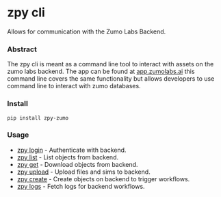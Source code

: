 # zpy cli

Allows for communication with the Zumo Labs Backend.

### Abstract

The zpy cli is meant as a command line tool to interact with assets on the zumo labs backend. The app can be found at [app.zumolabs.ai](https://app.zumolabs.ai) this command line covers the same functionality but allows developers to use command line to interact with zumo databases.

### Install

```
pip install zpy-zumo
```

### Usage

* [zpy login](login.md) - Authenticate with backend. 
* [zpy list](list.md) - List objects from backend.
* [zpy get](get.md) - Download objects from backend.
* [zpy upload](upload.md) - Upload files and sims to backend.
* [zpy create](create.md) - Create objects on backend to trigger workflows.
* [zpy logs](logs.md) - Fetch logs for backend workflows.
